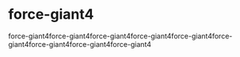 # force-giant4
force-giant4force-giant4force-giant4force-giant4force-giant4force-giant4force-giant4force-giant4force-giant4
